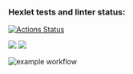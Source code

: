 ### Hexlet tests and linter status:
[![Actions Status](https://github.com/Maniackaa/python-project-lvl2/workflows/hexlet-check/badge.svg)](https://github.com/Maniackaa/python-project-lvl2/actions)

<a href="https://codeclimate.com/github/Maniackaa/python-project-lvl2/maintainability"><img src="https://api.codeclimate.com/v1/badges/b0e7e2f4479bb6a85d2d/maintainability" /></a> <a href="https://codeclimate.com/github/Maniackaa/python-project-lvl2/test_coverage"><img src="https://api.codeclimate.com/v1/badges/b0e7e2f4479bb6a85d2d/test_coverage" /></a>

![example workflow](https://github.com/Maniackaa/python-project-lvl2/actions/workflows/lint.yml/badge.svg)
